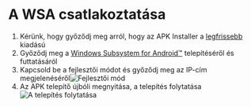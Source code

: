 # A WSA csatlakoztatása
1. Kérünk, hogy győződj meg arról, hogy az APK Installer a [legfrissebb](https://www.microsoft.com/store/productId/9P2JFQ43FPPG "APK Installer") kiadású
2. Győződj meg a [Windows Subsystem for Android™](https://www.microsoft.com/store/productId/9P3395VX91NR) telepítéséről és futtatásáról
3. Kapcsold be a fejlesztői módot és győződj meg az IP-cím megjelenéséről![Fejlesztői mód](https://raw.githubusercontent.com/Paving-Base/APK-Installer/screenshots/Documents/Tutorials/How%20To%20Connect%20WSA/Images/Snipaste_2022-10-02_19-02-09.png)
4. Az APK telepítő újbóli megnyitása, a telepítés folytatása![A telepítés folytatása](https://raw.githubusercontent.com/Paving-Base/APK-Installer/screenshots/Documents/Tutorials/How%20To%20Connect%20WSA/Images/Snipaste_2022-10-02_17-34-04.png)

